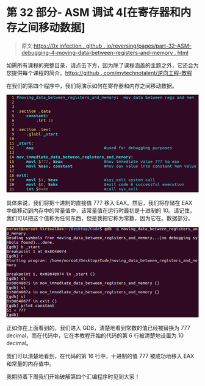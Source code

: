 # 第 32 部分- ASM 调试 4[在寄存器和内存之间移动数据]

> 原文:[https://0x infection . github . io/reversing/pages/part-32-ASM-debugging-4-moving-data-between-registers-and-memory . html](https://0xinfection.github.io/reversing/pages/part-32-asm-debugging-4-moving-data-between-registers-and-memory.html)

如需所有课程的完整目录，请点击下方，因为除了课程涵盖的主题之外，它还会为您提供每个课程的简介。[https://github . com/mytechnotalent/逆向工程-教程](https://github.com/mytechnotalent/Reverse-Engineering-Tutorial)

在我们的第四个程序中，我们将演示如何在寄存器和内存之间移动数据。

![](img/19f2d69d9b83d0a7a2aaf110556e05ee.png)

具体来说，我们将把十进制的直接值 777 移入 EAX。然后，我们将存储在 EAX 中值移动到内存中的常量值中，该常量值在运行时最初是十进制的 10。请记住，我们可以把这个值称为任何东西，但是我把它称为常数，因为它在。数据部分。

![](img/fcfa9dc5b838959cf52912eddee50caf.png)

正如你在上面看到的，我们进入 GDB，清楚地看到常数的值已经被替换为 777 decimal，而在代码中，它在本教程开始的代码的第 6 行被清楚地设置为 10 decimal。

我们可以清楚地看到，在代码的第 16 行中，十进制的值 777 被成功地移入 EAX 和常量的内存值中。

我期待着下周我们开始破解第四个汇编程序时见到大家！